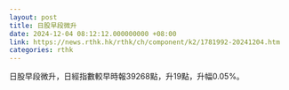 ```yaml
---
layout: post
title: 日股早段微升
date: 2024-12-04 08:12:12.000000000 +08:00
link: https://news.rthk.hk/rthk/ch/component/k2/1781992-20241204.htm
categories: rthk
---
```


日股早段微升，日經指數較早時報39268點，升19點，升幅0.05%。

